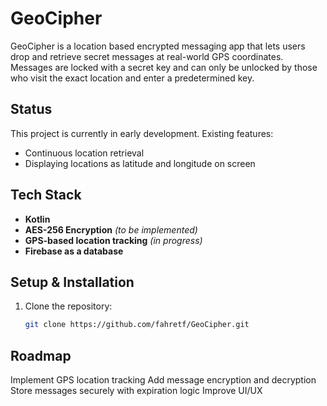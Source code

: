 # GeoCipher

GeoCipher is a location based encrypted messaging app that lets users drop and retrieve secret messages at real-world GPS coordinates. Messages are locked with a secret key and can only be unlocked by those who visit the exact location and enter a predetermined key.  

## Status
This project is currently in early development. Existing features:
- Continuous location retrieval
- Displaying locations as latitude and longitude on screen


## Tech Stack  
- **Kotlin**  
- **AES-256 Encryption** *(to be implemented)*  
- **GPS-based location tracking** *(in progress)*
- **Firebase as a database**

## Setup & Installation  
1. Clone the repository:  
   ```sh
   git clone https://github.com/fahretf/GeoCipher.git

## Roadmap

Implement GPS location tracking
Add message encryption and decryption
Store messages securely with expiration logic
Improve UI/UX
